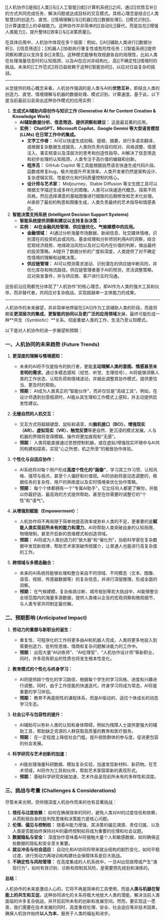 [[人机协作]]是指[[人类]]与[[人工智能]]或[[计算机系统]]之间，通过[[优势互补]]的方式共同完成任务、解决问题或达成目标的交互模式。其核心理念是结合[[人类智慧]]的创造力、直觉、[[情境理解]]与[[机器]]在[[数据处理]]、[[模式识别]]、[[计算速度]]上的卓越能力。这种协作并非简单的[[自动化]]替代，而是旨在[[增强人类能力]]，提升整体[[效率]]与[[决策质量]]。

在具体应用中，人机协作体现在多个层面：例如，[[AI]]辅助人类进行[[数据分析]]、[[信息筛选]]；[[机器人]]协助执行重复性或危险性任务；[[智能系统]]提供洞察和建议以支持复杂[[决策]]。这种模式能够有效规避各自的局限性，比如人类在处理海量信息时的认知瓶颈，以及AI在应对非结构化、高[[不确定性]]情境时的挑战。未来的[[工作范式]]将日益依赖于这种[[智能协同]]，以应对日益复杂的挑战。

---
从您提供的核心概念来看，人机协作强调的是人类与AI的**优势互补**，即结合人类的创造力、直觉、情境理解与机器的数据处理、模式识别、计算速度。基于此，以下是当前最前沿且突出这种协作模式的应用实例：

1.  **生成式AI辅助内容创作与知识工作 (Generative AI for Content Creation & Knowledge Work)**
    *   **AI辅助数据分析、信息筛选、提供洞察和建议：** 这是最显著的应用。
    *   **实例：** **ChatGPT、Microsoft Copilot、Google Gemini 等大型语言模型 (LLMs) 在日常工作中的集成。**
        *   **文字工作者：** AI可以快速生成初稿、提纲、摘要，进行多语言翻译，或根据复杂数据生成报告。人类则负责内容的校对、风格调整、情感注入、事实核查以及深层次的思考和创造性指导。AI解决了信息筛选和初步处理的认知瓶颈，人类专注于高价值的编辑和创新。
        *   **程序员：** GitHub Copilot 等工具能根据自然语言快速生成代码片段、函数或修复bug，极大地提升开发效率。人类开发者仍然是架构设计、复杂逻辑实现、性能优化和代码质量控制的核心。
        *   **设计师与艺术家：** Midjourney、Stable Diffusion 等文生图工具可以根据文字描述生成多样化的图像。人类可以快速迭代概念、探索不同风格，然后选择满意的基础图像进行细致的后期修改和艺术化处理。AI承担了最初的构思和图像生成，人类负责最终的艺术指导和情感表达。
2.  **智能决策支持系统 (Intelligent Decision Support Systems)**
    *   **智能系统提供洞察和建议以支持复杂决策：**
    *   **实例：** **AI在金融风险管理、供应链优化、气候建模中的应用。**
        *   **金融领域：** AI通过分析海量市场数据、新闻信息、社交媒体情绪，识别潜在的投资机会或风险。基金经理和分析师则利用AI的洞察，结合宏观经济趋势、地缘政治风险以及对公司内在价值的判断，做出最终的投资策略。AI提升了数据分析的广度和深度，人类提供了对不确定性情境的理解和战略决策。
        *   **供应链管理：** AI可以预测需求波动、识别潜在的供应链中断风险，并优化库存和物流路径。供应链管理者基于AI的预测，灵活调整策略，应对突发事件，并与供应商、客户进行实时沟通。

这些前沿应用都充分体现了“人机协作”的核心理念，即AI作为人类的强大工具和伙伴，而非替代者，共同应对复杂挑战，实现超越单一主体能力的成果。

---
人机协作的未来展望，并非简单地停留在[[AI]]作为工具辅助人类的阶段，而是将朝着**更深层次的集成、更智能的协同以及更广泛的应用领域**发展，最终可能形成一种**共生（Symbiotic）**关系，彻底重塑人类的工作、生活乃至认知模式。

以下是对人机协作的进一步展望和预期：

### 一、人机协同的未来趋势 (Future Trends)

1.  **更深度的理解与情境感知：**
    *   未来的AI将不仅是指令的执行者，更能**主动理解人类的意图、情感甚至未言明的需求**。通过多模态感知（视觉、听觉、生理信号），AI将能够洞察人类的工作状态、认知负荷和情绪波动，并据此调整其协作模式，提供更恰当、更及时的帮助。
    *   **预期：** AI成为人类真正的“智能伙伴”，而非仅仅是“高级工具”。例如，在设计师遇到创意瓶颈时，AI能从其生理和工作模式上感知，并主动提供启发性建议。

2.  **无缝自然的人机交互：**
    *   交互方式将超越键盘、鼠标和语音，向**脑机接口（BCI）、增强现实（AR）、虚拟现实（VR）、触觉反馈**等更自然、更沉浸的模式发展。人与机器的界限将变得模糊，操作将更加直观和“无感”。
    *   **预期：** 人类将能直接通过思想控制机器，或在虚拟/增强现实环境中与AI共同构建和探索，实现“心之所想，机之所至”的极致协作体验。

3.  **个性化与自适应协作：**
    *   AI系统将对每个用户形成**高度个性化的“画像”**，学习其工作习惯、认知风格、强项与弱点，甚至个人偏好和价值观。AI的协助将是动态调整的，根据任务的复杂性、用户的熟练度以及实时情境来优化协作策略。
    *   **预期：** 每个个体都拥有一个“专属AI助手”，它比任何人都更了解你，并能以你最舒适、最高效的方式提供帮助，甚至在你需要时调整它的“个性”和“语气”。

4.  **从增强到赋能（Empowerment）：**
    *   人机协作将不再局限于简单地提高效率或弥补人类的不足，更重要的是**赋能人类实现前所未有的能力和潜力**。AI将帮助人类突破自身的认知局限、物理限制，甚至开启新的思维模式和创造领域。
    *   **预期：** AI将成为人类创造力的“放大器”和“催化剂”，协助科学家在复杂数据中发现新规律，帮助艺术家突破传统媒介，让普通人也能进行高复杂度的工作。

5.  **跨领域与多模态融合：**
    *   未来的AI系统将能够处理和整合来自不同领域、不同模态（文本、图像、语音、视频、传感器数据等）的复杂信息，并进行深层推理，形成全面的洞察。
    *   **预期：** 在气候建模、复杂疾病诊断、城市规划等宏大挑战中，AI能够整合全球范围内的海量多源数据，提供人类难以企及的宏观洞察和微观细节，与人类专家共同制定最优解。

### 二、预期影响 (Anticipated Impact)

1.  **劳动力的重塑与新职业的诞生：**
    *   重复性、可程序化的工作将更多由AI和机器人完成，人类将更多地投入到需要创造力、批判性思维、情商和复杂问题解决能力的工作中。
    *   **预期：** 出现大量“AI训练师”、“AI伦理官”、“人机协作设计师”等新职业，同时，许多现有职业的性质也将发生根本性变化。

2.  **教育模式的个性化与终身学习：**
    *   AI将提供超个性化的学习路径，根据每个学生的学习风格、进度和兴趣进行调整。同时，由于工作技能的快速迭代，终身学习将成为常态，AI将是重要的学习伴侣。
    *   **预期：** 教育不再是刚性的课程体系，而是AI驱动的、适应个体成长的动态学习生态。

3.  **社会公平与包容性的提升：**
    *   AI辅助可以弥补人类的认知和身体障碍，例如为残障人士提供更强大的辅助工具，帮助缺乏资源的人群获取高质量的教育和医疗服务。
    *   **预期：** 在一定程度上降低社会门槛，提升弱势群体的参与度，促进更包容的社会发展。

4.  **科学研究与艺术创新的加速：**
    *   AI能处理海量科研数据、模拟复杂实验，加速发现新材料、新药物。在艺术领域，AI将作为工具和伙伴，帮助艺术家探索新的表现形式。
    *   **预期：** 基础科学研究突破加速，艺术作品呈现前所未有的多样性和深度。

### 三、挑战与考量 (Challenges & Considerations)

尽管未来光明，但伴随深度人机协作而来的也有显著挑战：

1.  **信任与过度依赖：** 如何在确保效率的同时，避免人类对AI的过度信任和依赖，从而削弱自身的批判性思维和决策能力是核心问题。
2.  **伦理、偏见与控制权：** 随着AI能力增强，其决策的偏见溯源、责任归属、以及人类是否能始终保持对AI的最终控制权将成为重要的伦理和社会议题。
3.  **数据隐私与安全：** 深度协作意味着AI将接触大量个人和敏感数据，如何确保这些数据的隐私和安全至关重要。
4.  **就业冲击与社会适应：** 自动化和AI协同将带来就业结构的剧烈变化，如何平稳过渡，进行劳动力再培训和构建社会保障体系是巨大挑战。
5.  **不确定性与风险管理：** 在高度集成的人机系统中，一旦AI出现故障或产生“涌现行为”，如何有效识别、诊断和控制其风险，是需要预先规划和演练的。

**总结：**

人机协作的未来是激动人心的，它将不再是简单的工具使用，而是**人类与机器在智能上的共生和互促**。这种协同进化的关系将极大地放大人类的潜能，解决当前人类面临的许多复杂挑战，并开启前所未有的创新和发展空间。然而，要实现这一愿景，我们需要在技术发展的同时，高度重视伦理、安全、社会适应等非技术因素，确保人机协作始终**以人为本**，服务于人类的福祉和进步。

